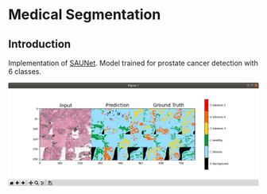 # Medical Segmentation

## Introduction

Implementation of [SAUNet](https://arxiv.org/abs/2001.07645). Model trained for prostate cancer detection with 6 classes.

![Prediction](/images/prediction.png "Prediction of the pretrained model")
